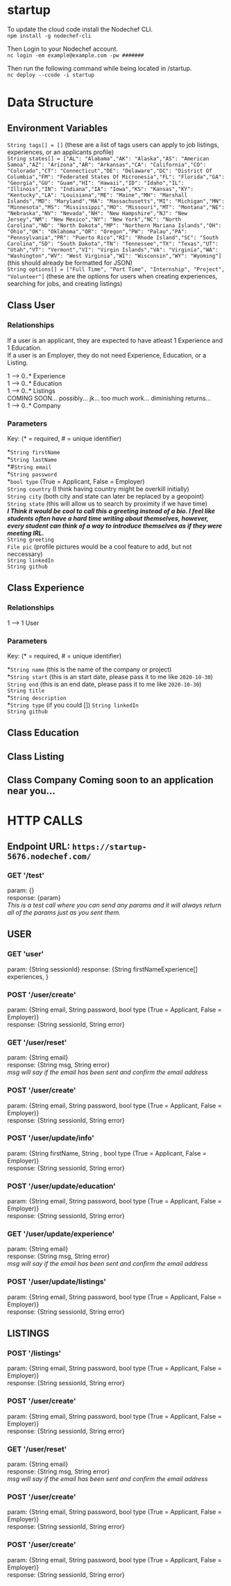 # startup
To update the cloud code install the Nodechef CLI.  
`npm install -g nodechef-cli`
  
Then Login to your Nodechef account.  
`nc login -em example@example.com -pw #######`  
  
Then run the following command while being located in /startup.  
`nc deploy --ccode -i startup`

# **Data Structure**
  
## **Environment Variables**
  
`String tags[] = []` (these are a list of tags users can apply to job listings, experiences, or an applicants profile)  
`String states[] = ["AL": "Alabama","AK": "Alaska","AS": "American Samoa","AZ": "Arizona","AR": "Arkansas","CA": "California","CO": "Colorado","CT": "Connecticut","DE": "Delaware","DC": "District Of Columbia","FM": "Federated States Of Micronesia","FL": "Florida","GA": "Georgia","GU": "Guam","HI": "Hawaii","ID": "Idaho","IL": "Illinois","IN": "Indiana","IA": "Iowa","KS": "Kansas","KY": "Kentucky","LA": "Louisiana","ME": "Maine","MH": "Marshall Islands","MD": "Maryland","MA": "Massachusetts","MI": "Michigan","MN": "Minnesota","MS": "Mississippi","MO": "Missouri","MT": "Montana","NE": "Nebraska","NV": "Nevada","NH": "New Hampshire","NJ": "New Jersey","NM": "New Mexico","NY": "New York","NC": "North Carolina","ND": "North Dakota","MP": "Northern Mariana Islands","OH": "Ohio","OK": "Oklahoma","OR": "Oregon","PW": "Palau","PA": "Pennsylvania","PR": "Puerto Rico","RI": "Rhode Island","SC": "South Carolina","SD": "South Dakota","TN": "Tennessee","TX": "Texas","UT": "Utah","VT": "Vermont","VI": "Virgin Islands","VA": "Virginia","WA": "Washington","WV": "West Virginia","WI": "Wisconsin","WY": "Wyoming"]` (this should already be formatted for JSON)  
`String options[] = ["Full Time", "Part Time", "Internship", "Project", "Volunteer"]` (these are the options for users when creating experiences, searching for jobs, and creating listings)  

## Class **User**
  
### Relationships  
  
If a user is an applicant, they are expected to have atleast 1 Experience and 1 Education.  
If a user is an Employer, they do not need Experience, Education, or a Listing.  
  
1 --> 0..* Experience  
1 --> 0..* Education  
1 --> 0..* Listings  
COMING SOON...  possibly... jk... too much work... diminishing returns...  
1 --> 0..*  Company  
  
### Parameters 
Key: (* = required, # = unique identifier)  
  
*`String firstName`  
*`String lastName`  
*#`String email`  
*`String password`  
*`bool type` (True = Applicant, False = Employer)  
`String country` (I think having country might be overkill initially)  
`String city` (both city and state can later be replaced by a geopoint)  
`String state` (this will allow us to search by proximity if we have time)   
***I Think it would be cool to call this a greeting instead of a bio.  I feel like students often have a hard time writing about themselves, however, every student can think of a way to introduce themselves as if they were meeting IRL.***  
`String greeting`   
`File pic` (profile pictures would be a cool feature to add, but not neccessary)  
`String linkedIn`  
`String github`  

## Class **Experience**
  
### Relationships  
  
1 --> 1 User  
  
### Parameters 
Key: (* = required, # = unique identifier)  
  
*`String name` (this is the name of the company or project)  
*`String start` (this is an start date, please pass it to me like `2020-10-30`)  
`String end` (this is an end date, please pass it to me like `2020-10-30`)  
`String title`  
*`String description`  
*`String type` (if you could  []) 
`String linkedIn`  
`String github`  

## Class **Education**

## Class **Listing**

## Class **Company** Coming soon to an application near you...  

# **HTTP CALLS**

## Endpoint URL: `https://startup-5676.nodechef.com/`  

### GET '/test'  
param: {}  
response: {param}  
*This is a test call where you can send any params and it will always return all of the params just as you sent them.*

## USER  
### GET 'user'
param: {String sessionId}
response: {String firstNameExperience[] experiences, }

### POST '/user/create'  
param: {String email, String password, bool type (True = Applicant, False = Employer)}  
response: {String sessionId, String error}  
  
### GET '/user/reset'  
param: {String email}  
response: {String msg, String error}  
*msg will say if the email has been sent and confirm the email address*
  
### POST '/user/create'  
param: {String email, String password, bool type (True = Applicant, False = Employer)}  
response: {String sessionId, String error} 
  
### POST '/user/update/info'  
param: {String firstName, String , bool type (True = Applicant, False = Employer)}  
response: {String sessionId, String error} 
  
### POST '/user/update/education'  
param: {String email, String password, bool type (True = Applicant, False = Employer)}  
response: {String sessionId, String error}  
  
### GET '/user/update/experience'  
param: {String email}  
response: {String msg, String error}  
*msg will say if the email has been sent and confirm the email address*
  
### POST '/user/update/listings'  
param: {String email, String password, bool type (True = Applicant, False = Employer)}  
response: {String sessionId, String error} 

## LISTINGS  

### POST '/listings'  
param: {String email, String password, bool type (True = Applicant, False = Employer)}  
response: {String sessionId, String error} 




### POST '/user/create'  
param: {String email, String password, bool type (True = Applicant, False = Employer)}  
response: {String sessionId, String error}  


### GET '/user/reset'  
param: {String email}  
response: {String msg, String error}  
*msg will say if the email has been sent and confirm the email address*


### POST '/user/create'  
param: {String email, String password, bool type (True = Applicant, False = Employer)}  
response: {String sessionId, String error} 


### POST '/user/create'  
param: {String email, String password, bool type (True = Applicant, False = Employer)}  
response: {String sessionId, String error} 
